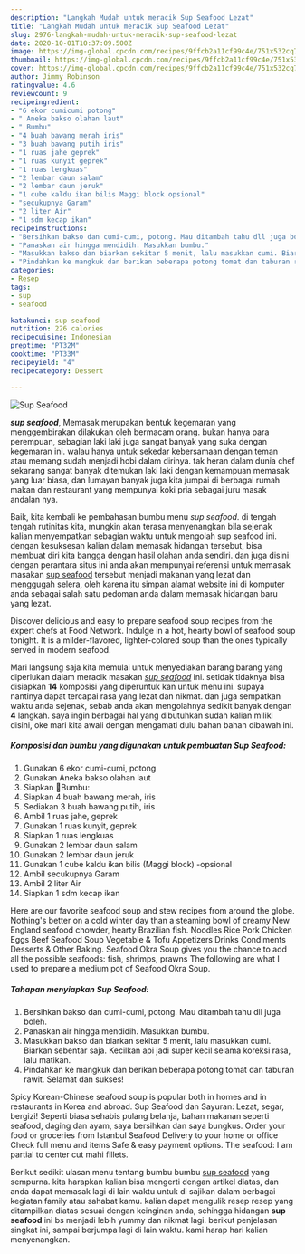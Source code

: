 ```yaml
---
description: "Langkah Mudah untuk meracik Sup Seafood Lezat"
title: "Langkah Mudah untuk meracik Sup Seafood Lezat"
slug: 2976-langkah-mudah-untuk-meracik-sup-seafood-lezat
date: 2020-10-01T10:37:09.500Z
image: https://img-global.cpcdn.com/recipes/9ffcb2a11cf99c4e/751x532cq70/sup-seafood-foto-resep-utama.jpg
thumbnail: https://img-global.cpcdn.com/recipes/9ffcb2a11cf99c4e/751x532cq70/sup-seafood-foto-resep-utama.jpg
cover: https://img-global.cpcdn.com/recipes/9ffcb2a11cf99c4e/751x532cq70/sup-seafood-foto-resep-utama.jpg
author: Jimmy Robinson
ratingvalue: 4.6
reviewcount: 9
recipeingredient:
- "6 ekor cumicumi potong"
- " Aneka bakso olahan laut"
- " Bumbu"
- "4 buah bawang merah iris"
- "3 buah bawang putih iris"
- "1 ruas jahe geprek"
- "1 ruas kunyit geprek"
- "1 ruas lengkuas"
- "2 lembar daun salam"
- "2 lembar daun jeruk"
- "1 cube kaldu ikan bilis Maggi block opsional"
- "secukupnya Garam"
- "2 liter Air"
- "1 sdm kecap ikan"
recipeinstructions:
- "Bersihkan bakso dan cumi-cumi, potong. Mau ditambah tahu dll juga boleh."
- "Panaskan air hingga mendidih. Masukkan bumbu."
- "Masukkan bakso dan biarkan sekitar 5 menit, lalu masukkan cumi. Biarkan sebentar saja. Kecilkan api jadi super kecil selama koreksi rasa, lalu matikan."
- "Pindahkan ke mangkuk dan berikan beberapa potong tomat dan taburan rawit. Selamat dan sukses!"
categories:
- Resep
tags:
- sup
- seafood

katakunci: sup seafood 
nutrition: 226 calories
recipecuisine: Indonesian
preptime: "PT32M"
cooktime: "PT33M"
recipeyield: "4"
recipecategory: Dessert

---
```



![Sup Seafood](https://img-global.cpcdn.com/recipes/9ffcb2a11cf99c4e/751x532cq70/sup-seafood-foto-resep-utama.jpg)

<b><i>sup seafood</i></b>, Memasak merupakan bentuk kegemaran yang menggembirakan dilakukan oleh bermacam orang. bukan hanya para perempuan, sebagian laki laki juga sangat banyak yang suka dengan kegemaran ini. walau hanya untuk sekedar kebersamaan dengan teman atau memang sudah menjadi hobi dalam dirinya. tak heran dalam dunia chef sekarang sangat banyak ditemukan laki laki dengan kemampuan memasak yang luar biasa, dan lumayan banyak juga kita jumpai di berbagai rumah makan dan restaurant yang mempunyai koki pria sebagai juru masak andalan nya.

Baik, kita kembali ke pembahasan bumbu menu <i>sup seafood</i>. di tengah tengah rutinitas kita, mungkin akan terasa menyenangkan bila sejenak kalian menyempatkan sebagian waktu untuk mengolah sup seafood ini. dengan kesuksesan kalian dalam memasak hidangan tersebut, bisa membuat diri kita bangga dengan hasil olahan anda sendiri. dan juga disini dengan perantara situs ini anda akan mempunyai referensi untuk memasak masakan <u>sup seafood</u> tersebut menjadi makanan yang lezat dan menggugah selera, oleh karena itu simpan alamat website ini di komputer anda sebagai salah satu pedoman anda dalam memasak hidangan baru yang lezat.

Discover delicious and easy to prepare seafood soup recipes from the expert chefs at Food Network. Indulge in a hot, hearty bowl of seafood soup tonight. It is a milder-flavored, lighter-colored soup than the ones typically served in modern seafood.


Mari langsung saja kita memulai untuk menyediakan barang barang yang diperlukan dalam meracik masakan <u><i>sup seafood</i></u> ini. setidak tidaknya bisa disiapkan <b>14</b> komposisi yang diperuntuk kan untuk menu ini. supaya nantinya dapat tercapai rasa yang lezat dan nikmat. dan juga sempatkan waktu anda sejenak, sebab anda akan mengolahnya sedikit banyak dengan <b>4</b> langkah. saya ingin berbagai hal yang dibutuhkan sudah kalian miliki disini, oke mari kita awali dengan mengamati dulu bahan bahan dibawah ini.

<!--inarticleads1-->

##### Komposisi dan bumbu yang digunakan untuk pembuatan Sup Seafood:

1. Gunakan 6 ekor cumi-cumi, potong
1. Gunakan  Aneka bakso olahan laut
1. Siapkan  📎Bumbu:
1. Siapkan 4 buah bawang merah, iris
1. Sediakan 3 buah bawang putih, iris
1. Ambil 1 ruas jahe, geprek
1. Gunakan 1 ruas kunyit, geprek
1. Siapkan 1 ruas lengkuas
1. Gunakan 2 lembar daun salam
1. Gunakan 2 lembar daun jeruk
1. Gunakan 1 cube kaldu ikan bilis (Maggi block) -opsional
1. Ambil secukupnya Garam
1. Ambil 2 liter Air
1. Siapkan 1 sdm kecap ikan


Here are our favorite seafood soup and stew recipes from around the globe. Nothing&#39;s better on a cold winter day than a steaming bowl of creamy New England seafood chowder, hearty Brazilian fish. Noodles Rice Pork Chicken Eggs Beef Seafood Soup Vegetable &amp; Tofu Appetizers Drinks Condiments Desserts &amp; Other Baking. Seafood Okra Soup gives you the chance to add all the possible seafoods: fish, shrimps, prawns The following are what I used to prepare a medium pot of Seafood Okra Soup. 

<!--inarticleads2-->

##### Tahapan menyiapkan Sup Seafood:

1. Bersihkan bakso dan cumi-cumi, potong. Mau ditambah tahu dll juga boleh.
1. Panaskan air hingga mendidih. Masukkan bumbu.
1. Masukkan bakso dan biarkan sekitar 5 menit, lalu masukkan cumi. Biarkan sebentar saja. Kecilkan api jadi super kecil selama koreksi rasa, lalu matikan.
1. Pindahkan ke mangkuk dan berikan beberapa potong tomat dan taburan rawit. Selamat dan sukses!


Spicy Korean-Chinese seafood soup is popular both in homes and in restaurants in Korea and abroad. Sup Seafood dan Sayuran: Lezat, segar, bergizi! Seperti biasa sehabis pulang belanja, bahan makanan seperti seafood, daging dan ayam, saya bersihkan dan saya bungkus. Order your food or groceries from Istanbul Seafood Delivery to your home or office Check full menu and items Safe &amp; easy payment options. The seafood: I am partial to center cut mahi fillets. 

Berikut sedikit ulasan menu tentang bumbu bumbu <u>sup seafood</u> yang sempurna. kita harapkan kalian bisa mengerti dengan artikel diatas, dan anda dapat memasak lagi di lain waktu untuk di sajikan dalam berbagai kegiatan family atau sahabat kamu. kalian dapat mengulik resep resep yang ditampilkan diatas sesuai dengan keinginan anda, sehingga hidangan <b>sup seafood</b> ini bs menjadi lebih yummy dan nikmat lagi. berikut penjelasan singkat ini, sampai berjumpa lagi di lain waktu. kami harap hari kalian menyenangkan.
